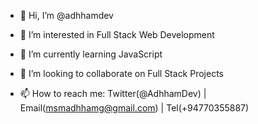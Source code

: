 - 👋 Hi, I’m @adhhamdev

- 👀 I’m interested in Full Stack Web Development

- 🌱 I’m currently learning JavaScript

- 💞️ I’m looking to collaborate on Full Stack Projects

- 📫 How to reach me: Twitter(@AdhhamDev) | Email(msmadhhamg@gmail.com) | Tel(+94770355887)
